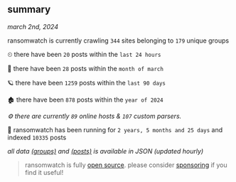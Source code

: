 
## summary
_march 2nd, 2024_

ransomwatch is currently crawling `344` sites belonging to `179` unique groups

⏲ there have been `20` posts within the `last 24 hours`

🦈 there have been `28` posts within the `month of march`

🪐 there have been `1259` posts within the `last 90 days`

🏚 there have been `878` posts within the `year of 2024`

_⚙️ there are currently `89` online hosts & `107` custom parsers._

🦕 ransomwatch has been running for `2 years, 5 months and 25 days` and indexed `10335` posts

_all data  [(groups)](http://ransomwhat.telemetry.ltd/groups) and [(posts)](http://ransomwhat.telemetry.ltd/posts) is available in JSON (updated hourly)_

> ransomwatch is fully [open source](https://github.com/joshhighet/ransomwatch#ransomwatch--). please consider [sponsoring](https://github.com/sponsors/joshhighet) if you find it useful!
